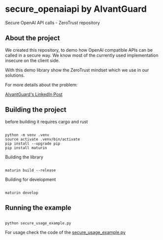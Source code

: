 # secure_openaiapi by AIvantGuard
Secure OpenAI API calls - ZeroTrust repository


## About the project

We created this repository, to demo how OpenAI compatible APIs can be called in a secure way.
We know most of the currently used implementation insecure on the client side.

With this demo library show the ZeroTrust mindset which we use in our solutions.

For more details about the problem:

[AIvantGuard's LinkedIn Post](https://www.linkedin.com/posts/aioneguard_%F0%9D%97%98%F0%9D%97%A1%F0%9D%97%9A%F0%9D%97%9C%F0%9D%97%A1%F0%9D%97%98%F0%9D%97%98%F0%9D%97%A5%F0%9D%97%9C%F0%9D%97%A1%F0%9D%97%9A-%F0%9D%97%A8%F0%9D%97%A3%F0%9D%97%97%F0%9D%97%94%F0%9D%97%A7%F0%9D%97%98-%F0%9D%9F%AE%F0%9D%9F%AC-activity-7342424215205101568-MgpW)

## Building the project

before building it requires cargo and rust

```shell

python -m venv .venv
source activate .venv/bin/activate
pip install --upgrade pip
pip install maturin
```

Building the library
```shell

maturin build --release
```

Building for development
```shell

maturin develop
```

## Running the example
```shell

python secure_usage_example.py
```

For usage check the code of the [secure_usage_example.py](secure_usage_example.py)